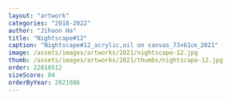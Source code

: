 ```yaml
---
layout: "artwork"
categories: "2018-2022"
author: "Jihoon Ha"
title: "Nightscape#12"
caption: "Nightscape#12_acrylic,oil on canvas_73×61㎝_2021"
image: /assets/images/artworks/2021/nightscape-12.jpg
thumb: /assets/images/artworks/2021/thumbs/nightscape-12.jpg
order: 22010512
sizeScore: 04
orderByYear: 2021086
---
```

